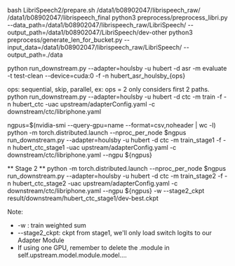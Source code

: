 bash LibriSpeech2/prepare.sh /data1/b08902047/librispeech_raw/ /data1/b08902047/librispeech_final
python3 preprocess/preprocess_libri.py --data_path=/data1/b08902047/librispeech_raw/LibriSpeech/ --output_path=/data1/b08902047/LibriSpeech/dev-other
python3 preprocess/generate_len_for_bucket.py --input_data=/data1/b08902047/librispeech_raw/LibriSpeech/ --output_path=./data

python run_downstream.py --adapter=houlsby -u hubert -d asr -m evaluate -t test-clean --device=cuda:0 -f -n hubert_asr_houlsby_{ops}

ops: sequential, skip, parallel, ex: ops = 2 only considers first 2 paths.
python run_downstream.py --adapter=houlsby -u hubert -d ctc -m train -f -n hubert_ctc -uac upstream/adapterConfig.yaml -c downstream/ctc/libriphone.yaml

ngpus=$(nvidia-smi --query-gpu=name --format=csv,noheader | wc -l)
python -m torch.distributed.launch --nproc_per_node $ngpus run_downstream.py --adapter=houlsby -u hubert -d ctc -m train_stage1 -f -n hubert_ctc_stage1 -uac upstream/adapterConfig.yaml -c downstream/ctc/libriphone.yaml --ngpu ${ngpus}

** Stage 2 **
python -m torch.distributed.launch --nproc_per_node $ngpus run_downstream.py --adapter=houlsby -u hubert -d ctc -m train_stage2 -f -n hubert_ctc_stage2 -uac upstream/adapterConfig.yaml -c downstream/ctc/libriphone.yaml --ngpu ${ngpus} -w --stage2_ckpt result/downstream/hubert_ctc_stage1/dev-best.ckpt

Note: 
* -w : train weighted sum
* --stage2_ckpt: ckpt from stage1, we'll only load switch logits to our Adapter Module
* If using one GPU, remember to delete the .module in self.upstream.model.module.model....
